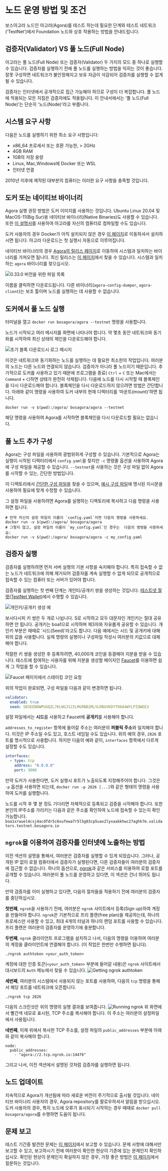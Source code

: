 # 노드 운영 방법 및 조건

보스아고라 노드인 아고라(Agora)를 테스트 하는데 필요한 단계와 테스트 네트워크(‘TestNet’)에서 Foundation 노드와 상호 작용하는 방법을 안내드립니다.

## 검증자(Validator) VS 풀 노드(Full Node)

아고라는 풀 노드(Full Node) 또는 검증자(Validator) 두 가지의 모드 중 하나로 실행할 수 있습니다. 검증자를 실행하기 전에 풀 노드를 실행하는 방법을 익히는 것이 좋습니다. 잘못 구성하면 네트워크가 불안정해지고 보유 자금이 삭감되어 검증자를 실행할 수 없게 될 수 있습니다.

검증자는 인터넷에서 공개적으로 접근 가능해야 하므로 구성이 더 복잡합니다. 풀 노드에 적용되는 모든 지침은 검증자에도 적용됩니다. 이 안내서에서는 ‘풀 노드(Full Node)’는 단순히 ‘노드(Node)'라고 부릅니다.

## 시스템 요구 사항

다음은 노드를 실행하기 위한 최소 요구 사항입니다:
- x86_64 프로세서 또는 호환 가능한, > 2GHz
- 4GB RAM
- 1GB의 저장 용량
- Linux, Mac,Windows에 Docker 또는 WSL
- 인터넷 연결

2010년 이후에 제작된 대부분의 컴퓨터는 이러한 요구 사항을 충족할 것입니다.

## 도커 또는 네이티브 바이너리

Agora 실행 권장 방법은 도커 이미지를 사용하는 것입니다.
Ubuntu Linux 20.04 및 MacOS-11(Big Sur)용 네이티브 바이너리(Native Binaries)도 사용할 수 있습니다. 또한 [이 설명서](https://github.com/bosagora/agora#build-instructions)를 사용하여 아고라를 자신의 컴퓨터로 컴파일할 수도 있습니다.

도커 사용자의 경우 Docker가 아직 설치되지 않은 경우 [이 페이지](https://github.com/bosagora/agora#build-instructions)로 이동하셔서 설치하시면 됩니다.
아고라 다운로드는 첫 실행시 자동으로 이루어집니다.

네이티브 바이너리의 경우 [Agora의 릴리스 페이지](https://github.com/bosagora/agora/releases)로 이동하여 시스템과 일치하는 바이너리를 가져오면 됩니다.
최신 릴리스는 [이 페이지](https://github.com/bosagora/agora/releases/latest)에서 찾을 수 있습니다. 시스템과 일치하는 `agora` 바이너리를 찾으십시오.

![0.33.0 버전을 위한 파일 목록](./Release.v0.33.0.png)

이름을 클릭하면 다운로드됩니다. 다른 바이너리(`agora-config-dumper`, `agora-client`)는 보조 툴이며 노드를 실행하는 데 사용할 수 없습니다.

## 도커에서 풀 노드 실행

터미널을 열고 `docker run bosagora/agora --testnet` 명령을 사용합니다.

노드가 시작되고 여러 메시지를 화면에 나타나야 합니다. 약 몇초 동안 네트워크와 동기화를 시작하여 최신 상태의 체인을 다운로드해야 합니다.

![초기 블록 다운로드시 로그 메시지](./IBD.png)

이것은 네트워크와 동기화하는 노드를 실행하는 데 필요한 최소한의 작업입니다. 여러분의 노드는 다른 노드와 연결되지 않습니다.
검증자가 아니라 풀 노드이기 때문입니다. 추가적으로 도커를 사용하고 있기 때문에 프로그램을 종료( `Ctrl` + `C` 또는 Mac에서는 `Command` + `C`)하면 상태가 완전히 삭제됩니다.
다음에 노드를 다시 시작할 때 블록체인을 다시 다운로드해야 합니다. 블록체인을 다시 다운로드하지 않으려면 방법은 간단합니다. 아래와 같이 명령을 사용하여 도커 내부의 현재 디렉터리를 ‘마운트(mount)’하면 됩니다.
```shell
docker run -v $(pwd):/agora/ bosagora/agora --testnet
```

해당 명령을 사용하여 Agora를 시작하면 블록체인을 다시 다운로드할 필요는 없습니다.

## 풀 노드 추가 구성

Agora는 구성 파일을 사용하여 광범위하게 구성할 수 있습니다.
기본적으로 Agora는 실행이 시작된 디렉터리에서 `config.yaml`을 찾지만 `-c` 명령줄 옵션을 사용하여 Agora에 구성 파일을 제공할 수 있습니다.
`--testnet`을 사용하는 것은 구성 파일 없이 Agora를 시작할 수 있는, 간단한 방법입니다.

이 디렉토리에서 [간단한 구성 파일을](./config.yaml) 찾을 수 있으며, [예시 구성 파일](/doc/config.example.yaml)에 명시된 지시문을 사용하여 필요에 맞게 수정할 수 있습니다.

그 설정 파일을 사용하려면 Agora를 실행하는 디렉토리에 복사하고 다음 명령을 사용하면 됩니다.
```shell
# 만약 자신의 설정 파일의 이름이 `config.yaml`이면 다음의 명령을 사용하세요.
docker run -v $(pwd):/agora/ bosagora/agora
# 그렇지 않고, 설정 파일의 이름이 `my_config.yaml`인 경우는  다음의 명령을 사용하세요:
docker run -v $(pwd):/agora/ bosagora/agora -c my_config.yaml
```

## 검증자 실행

검증자를 실행하려면 먼저 서버 실행의 기본 사항을 숙지해야 합니다. 특히 접속할 수 없는 노드가 네트워크에 의해 제거되어 검증자를 계속 실행할 수 없게 되므로 공개적으로 접속할 수 있는 컴퓨터 또는 서버가 있어야 합니다.

검증자를 실행하는 첫 번째 단계는 개인티/공개키 쌍을 생성하는 것입니다. [테스트넷 월렛(TestNet Wallet)](https://testnet.boawallet.io/)에서 수행할 수 있습니다.

![개인키/공개키 생성 예](./Wallet.Account.Creation.png)

보시다시피 키 쌍은 두 개로 나뉩니다. S로 시작하고 모두 대문자인 개인키는 절대 공유하면 안 됩니다. 공개키는 boa1으로 시작하며 제3자와 자유롭게 공유할 수 있습니다. 개인키 부분은 때때로 ‘시드(Seed)’라고도 합니다. 다음 예에서는 시드 및 공개키에 대해 위의 값을 사용합니다. 실제 명령의 실행이나 구성파일 작성시 여러분의 키값으로 대체해야 합니다.

적절한 키 쌍을 생성한 후 등록하려면, 40,000개 코인을 동결해야 지분을 받을 수 있습니다. 테스트에 참여하는 사용자를 위해 지분을 생성할 페이지인 [Faucet](https://faucet.bosagora.io/)를 이용하면 쉽게 그 작업을 할 수 있습니다.

![Faucet 페이지에서 스테이킹 코인 요청](./Faucet.png)

위의 작업이 완료되면, 구성 파일을 다음과 같이 변경하면 됩니다.
```yaml
validator:
  enabled: true
  seed: SB3EENDWPUGQZL7KLWGJS2ILMGRBB2MLVLRBUVKDYTO6A4WYLPIQWEE3
```

설정 파일에서는 **시드**를 사용하고 Faucet에 **공개키**를 사용해야 합니다.

`addresses_to_register` 항목에 들어갈 주소는 여러분의 **퍼블릭 주소**와 일치해야 합니다.
이것은 IP 주소일 수도 있고, 호스트 네임일 수도 있습니다. 위의 예의 경우, `2826` 포트를 명시적으로 사용합니다.
하지만 다음의 예와 같이, `interfaces` 항목에서 다르게 설정할 수도 있습니다.
```yaml
interfaces:
  - type: tcp
    address: "0.0.0.0"
    port: 3000
```

만약 도커가 사용한다면, 도커 실행시 포트가 노출되도록 지정해주어야 합니다.
그것은 `-p` 옵션을 사용하면 되는데, `docker run -p 2826 [...]`와 같은 형태의 명령을 사용하여 도커를 실행합니다.

노드를 시작 후 몇 분 정도 기다리면 자체적으로 등록되고 검증을 시작해야 합니다. 또한 본인의 IP주소를 가리키는 다음과 같은 주소를 확인하여 노드에 접속할 수 있는지 확인가능합니다.
`boa1xrwuel4csj4acdfdr5c6xufewa7r5l5g83cp5uax2lyxaakkhwc27aghk7m.validators.testnet.bosagora.io`

## `ngrok`을 이용하여 검증자를 인터넷에 노출하는 방법
이전 섹션의 설명을 통해서, 여러분은 검증자를 실행할 수 있게 되었습니다. 그러나, 공개된 IP 없이 로컬 컴퓨터에서
검증자가 실행된다면, 다른 검증자들이 여러분의 검증자에 접근할 수 없습니다. 하나의 옵션으로, [ngrok](https://ngrok.com)과 같은 서비스를
이용하여 로컬 포트를 공개할 수 있습니다. 여러분이 풀 노드를 운영하고 있다면, 이 섹션은 건너 뛰어도 됩니다.

만약 검증자를 이미 실행하고 있다면, 다음의 절차들을 적용하기 전에 여러분의 검증자를 중단하십시오.

**첫번째**, `ngrok`을 사용하기 전에, 여러분은 `ngrok` 사이트에서 등록(Sign up)하여 계정을 만들어야 합니다.
`ngrok`은 기본적으로 프리 플랜(free plan)을 제공하는데, 하나의 프로세스만 사용할 수 있고, 최대 4개의 터널과
하나의 랜덤 포트를 사용할 수 있습니다. 프리 플랜은 여러분의 검증자를 운영하기에 충분합니다.


**두번째**, `ngrok` 클라이언트 프로그램을 설치하고 나서, 다음의 명령을 이용하여 여러분의 계정을 클라이언트에
연결해야 합니다. (이 작업은 한번만 수행하면 됩니다).
```
./ngrok authtoken <your_auth_token>
```
계정에 대한 인증 토큰(`<your_auth_token>` 부분에 들어갈 내용)은 `ngrok` 사이트에서 대시보드의 `Auth` 메뉴에서
찾을 수 있습니다.
![Getting ngrok authtoken](ngrok_auth.png)

**세번째**, 여러분의 시스템에서 사용되지 않는 포트를 사용하여, 다음의 `tcp` 명령을 통해서 해당 포트를 네트워크에 오픈합니다.
```
./ngrok tcp 2826
```
다음의 스크린샷은 위의 명령의 실행 결과를 보여줍니다.
![Running ngrok](ngrok_run.png)
위 화면에서 빨간색 네모로 표시된, TCP 주소를 복사해야 합니다. 이 주소는 여러분의 설정파일에서 사용됩니다.

**네번째**, 이제 위에서 복사한 TCP 주소를, 설정 파일의 `public_addresses` 부분에 아래와 같이 복사해야 합니다.
```
node:
  public_addresses:
    - "agora://2.tcp.ngrok.io:14476"
```
그리고 나서, 이전 섹션에서 설명된 것처럼 검증자를 실행하면 됩니다.

## 노드 업데이트

지속적으로 Agora가 개선됨에 따라 새로운 버전이 주기적으로 출시될 것입니다.
네이티브 바이너리 사용자의 경우, Agora repository를 팔로우하셔서 알림을 받으십시오.
도커 사용자의 경우, 특히 노드에 오류가 표시되기 시작하는 경우 때때로 `docker pull bosagora/agora`를 수행하면 도움이 됩니다.


## 문제 보고

테스트 기간중 발견한 문제는 [이 페이지](https://github.com/bosagora/agora/issues)에서 보고할 수 있습니다.
문제 사항에 대해서만 보고할 수 있고, 보고하시기 전에 여러분이 확인한 현상이 기존에 있는 문제인지 확인하십시오. 확인된 현상이 문제인지 확실하지 않은 경우, 가장 좋은 방법은 [이 페이지](https://github.com/bosagora/agora/discussions/categories/q-a)에서 질문하는 것입니다.
